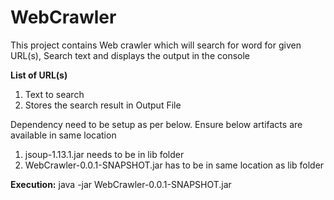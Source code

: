 # WebCrawler

This project contains Web crawler which will search for word for given URL(s), Search text and displays the output in the console

**List of URL(s)**
  1. Text to search
  2. Stores the search result in Output File

Dependency need to be setup as per below. Ensure below artifacts are available in same location
  1. jsoup-1.13.1.jar needs to be in lib folder
  2. WebCrawler-0.0.1-SNAPSHOT.jar has to be in same location as lib folder

**Execution:** 
java -jar WebCrawler-0.0.1-SNAPSHOT.jar <URLS> <searchtext>
